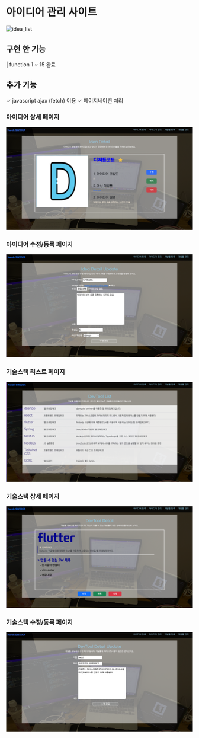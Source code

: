 # 아이디어 관리 사이트

![idea_list](../imgs/idea_list.png)

## 구현 한 기능

| function 1 ~ 15 완료

## 추가 기능

✓ javascript ajax (fetch) 이용
✓ 페이지네이션 처리

### 아이디어 상세 페이지

![idea_list](imgs/idea_detail.png)

### 아이디어 수정/등록 페이지

![idea_list](imgs/idea_update.png)

### 기술스택 리스트 페이지

![devtool](imgs/devtool_list.png)

### 기술스택 상세 페이지

![devtool](imgs/devtool_detail.png)

### 기술스택 수정/등록 페이지

![devtool](imgs/devtool_update.png)
